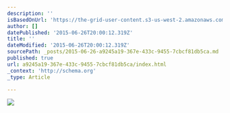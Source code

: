```yaml
---
description: ''
isBasedOnUrl: 'https://the-grid-user-content.s3-us-west-2.amazonaws.com/7b7807d8-23df-40d2-8dab-951abd04adc0.jpg'
author: []
datePublished: '2015-06-26T20:00:12.319Z'
title: ''
dateModified: '2015-06-26T20:00:12.319Z'
sourcePath: _posts/2015-06-26-a9245a19-367e-433c-9455-7cbcf81db5ca.md
published: true
url: a9245a19-367e-433c-9455-7cbcf81db5ca/index.html
_context: 'http://schema.org'
_type: Article

---
```

![](https://the-grid-user-content.s3-us-west-2.amazonaws.com/7b7807d8-23df-40d2-8dab-951abd04adc0.jpg)